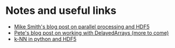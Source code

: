 # Notes and useful links

- [Mike Smith's blog post on parallel processing and HDF5](http://www.msmith.de/2018/05/01/parallel-r-hdf5/)
- [Pete's blog post on working with DelayedArrays (more to come)](https://www.peterhickey.org/2018/05/01/bioc3.7-and-delayedarray/)
- [k-NN in python and HDF5](https://labrosa.ee.columbia.edu/millionsong/pages/fast-k-nn-using-hdf5)

